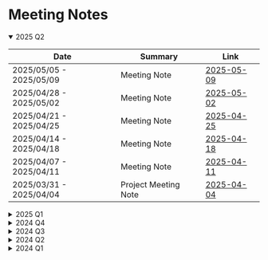 # Meeting Notes

<details open>
<summary>2025 Q2</summary>

| Date                    | Summary                                            | Link                                 |
| ----------------------- | -------------------------------------------------- | ------------------------------------ |
| 2025/05/05 - 2025/05/09 | Meeting Note                                       | [2025-05-09](2025-05/2025-05-09.pdf) |
| 2025/04/28 - 2025/05/02 | Meeting Note                                       | [2025-05-02](2025-05/2025-05-02.pdf) |
| 2025/04/21 - 2025/04/25 | Meeting Note                                       | [2025-04-25](2025-04/2025-04-25.pdf) |
| 2025/04/14 - 2025/04/18 | Meeting Note                                       | [2025-04-18](2025-04/2025-04-18.pdf) |
| 2025/04/07 - 2025/04/11 | Meeting Note                                       | [2025-04-11](2025-04/2025-04-11.pdf) |
| 2025/03/31 - 2025/04/04 | Project Meeting Note                               | [2025-04-04](2025-04/2025-04-04.pdf) |

</details>

<details>
<summary>2025 Q1</summary>

| Date                    | Summary                                            | Link                                 |
| ----------------------- | -------------------------------------------------- | ------------------------------------ |
| 2025/03/24 - 2025/03/28 | Project Meeting Note                               | [2025-03-28](2025-03/2025-03-28.pdf) |
| 2025/03/17 - 2025/03/21 | Project Meeting Note                               | [2025-03-21](2025-03/2025-03-21.pdf) |
| 2025/03/10 - 2025/03/14 | Project Meeting Note                               | [2025-03-14](2025-03/2025-03-14.pdf) |
| 2025/03/03 - 2025/03/07 | Project Meeting Note                               | [2025-03-07](2025-03/2025-03-07.pdf) |
| 2025/02/24 - 2025/02/28 | Project Meeting Note                               | [2025-02-28](2025-02/2025-02-28.pdf) |
| 2025/02/17 - 2025/02/21 | Project Meeting Note                               | [2025-02-21](2025-02/2025-02-21.pdf) |
| 2025/02/10 - 2025/02/14 | Project Meeting Note                               | [2025-02-14](2025-02/2025-02-14.pdf) |
| 2025/02/03 - 2025/02/07 | Project Meeting Note                               | [2025-02-07](2025-02/2025-02-07.pdf) |
| 2025/01/27 - 2025/01/31 | Project Meeting Note                               | [2025-01-31](2025-01/2025-01-31.pdf) |
| 2025/01/20 - 2025/01/24 | Project Meeting Note                               | [2025-01-24](2025-01/2025-01-24.pdf) |
| 2025/01/13 - 2025/01/17 | Project Meeting Note                               | [2025-01-17](2025-01/2025-01-17.pdf) |
| 2025/01/06 - 2025/01/10 | Project Meeting Note                               | [2025-01-10](2025-01/2025-01-10.pdf) |
| 2024/12/30 - 2025/01/03 | Project Meeting Note                               | [2025-01-03](2025-01/2025-01-03.pdf) |

</details>

<details>
<summary>2024 Q4</summary>

| Date                    | Summary                                            | Link                                 |
| ----------------------- | -------------------------------------------------- | ------------------------------------ |
| 2024/12/23 - 2024/12/27 | Project Meeting Note                               | [2024-12-27](2024-12/2024-12-27.pdf) |
| 2024/12/16 - 2024/12/20 | Project Meeting Note                               | [2024-12-20](2024-12/2024-12-20.pdf) |
| 2024/12/09 - 2024/12/13 | Project Meeting Note                               | [2024-12-13](2024-12/2024-12-13.pdf) |
| 2024/12/02 - 2024/12/06 | Project Meeting Note                               | [2024-12-06](2024-12/2024-12-06.pdf) |
| 2024/11/25 - 2024/11/29 | Project Meeting Note                               | [2024-11-29](2024-11/2024-11-29.pdf) |
| 2024/11/18 - 2024/11/22 | Project Meeting Note                               | [2024-11-22](2024-11/2024-11-22.pdf) |
| 2024/11/11 - 2024/11/15 | Project Meeting Note                               | [2024-11-15](2024-11/2024-11-15.pdf) |
| 2024/11/04 - 2024/11/08 | Project Meeting Note                               | [2024-11-08](2024-11/2024-11-08.pdf) |
| 2024/10/28 - 2024/11/01 | Project Meeting Note                               | [2024-11-01](2024-11/2024-11-01.pdf) |
| 2024/10/21 - 2024/10/25 | Project Meeting Note                               | [2024-10-25](2024-10/2024-10-25.pdf) |
| 2024/10/14 - 2024/10/18 | Project Meeting Note                               | [2024-10-18](2024-10/2024-10-18.pdf) |
| 2024/10/07 - 2024/10/11 | Project Meeting Note                               | [2024-10-11](2024-10/2024-10-11.pdf) |
| 2024/09/30 - 2024/10/04 | Masked Autoencoder (MAE), Vision Transformer (ViT) | [2024-10-04](2024-10/2024-10-04.pdf) |

</details>

<details>
<summary>2024 Q3</summary>

| Date                    | Summary                                            | Link                                 |
| ----------------------- | -------------------------------------------------- | ------------------------------------ |
| 2024/09/23 - 2024/09/27 | Generative Pre-trained Transformer (GPT)           | [2024-09-27](2024-09/2024-09-27.pdf) |
| 2024/09/16 - 2024/09/20 | Latent Diffusion Model                             | [2024-09-20](2024-09/2024-09-20.pdf) |
| 2024/09/09 - 2024/09/13 | Self-Attention, Transformer                        | [2024-09-13](2024-09/2024-09-13.pdf) |
| 2024/09/02 - 2024/09/06 | Chain-of-Thought, LLM Prompting                    | [2024-09-06](2024-09/2024-09-06.pdf) |
| 2024/08/26 - 2024/08/30 | Denoising Diffusion Probabilistic Models           | [2024-08-30](2024-08/2024-08-30.pdf) |
| 2024/08/19 - 2024/08/23 | U-Net, Image Segmentation                          | [2024-08-23](2024-08/2024-08-23.pdf) |
| 2024/08/12 - 2024/08/16 | VTON, IMAGDressing-v1                              | [2024-08-16](2024-08/2024-08-16.pdf) |
| 2024/08/05 - 2024/08/09 | Retrieval-Augmented Generation                     | [2024-08-09](2024-08/2024-08-09.pdf) |
| 2024/07/29 - 2024/08/02 | LLM Hallucination Detection and Evaluation         | [2024-08-02](2024-08/2024-08-02.pdf) |
| 2024/07/22 - 2024/07/26 | Time Series Decomposition, LLM Enhanced Model      | [2024-07-26](2024-07/2024-07-26.pdf) |
| 2024/07/15 - 2024/07/19 | Multi-label Image Classification, E-Ink, CLIP A... | [2024-07-19](2024-07/2024-07-19.pdf) |
| 2024/07/08 - 2024/07/12 | CLIP, Multi-label CLIP and Dense / Sparse Retri... | [2024-07-12](2024-07/2024-07-12.pdf) |
| 2024/07/01 - 2024/07/05 | Wafer Map Failure Detection                        | [2024-07-05](2024-07/2024-07-05.pdf) |

</details>

<details>
<summary>2024 Q2</summary>

| Date                    | Summary                                            | Link                                 |
| ----------------------- | -------------------------------------------------- | ------------------------------------ |
| 2024/06/24 - 2024/06/28 | Multi-modal Emotion Recognition,  Recommendatio... | [2024-06-28](2024-06/2024-06-28.pdf) |
| 2024/04/29 - 2024/05/31 | Weekly Progress Report                             | Unavailable                          |
| 2024/04/01 - 2024/04/26 | Weekly Progress Report                             | Unavailable                          |

</details>

<details>
<summary>2024 Q1</summary>

| Date                    | Summary                                            | Link                                 |
| ----------------------- | -------------------------------------------------- | ------------------------------------ |
| 2024/03/25 - 2024/03/29 | Weekly Progress Report                             | Unavailable                          |

</details>
